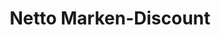 ---
title: "Netto Marken-Discount"
url: /coburg/netto-marken-discount-wirtsgrund/
shop: Supermarkt
---